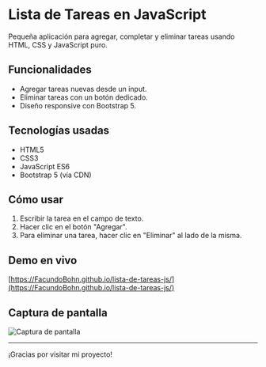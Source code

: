 # Lista de Tareas en JavaScript

Pequeña aplicación para agregar, completar y eliminar tareas usando HTML, CSS y JavaScript puro.

## Funcionalidades
- Agregar tareas nuevas desde un input.
- Eliminar tareas con un botón dedicado.
- Diseño responsive con Bootstrap 5.

## Tecnologías usadas
- HTML5
- CSS3
- JavaScript ES6
- Bootstrap 5 (vía CDN)

## Cómo usar
1. Escribir la tarea en el campo de texto.
2. Hacer clic en el botón "Agregar".
3. Para eliminar una tarea, hacer clic en "Eliminar" al lado de la misma.

## Demo en vivo
[https://FacundoBohn.github.io/lista-de-tareas-js/](https://FacundoBohn.github.io/lista-de-tareas-js/)

## Captura de pantalla
![Captura de pantalla](./screenshot.png)

---

¡Gracias por visitar mi proyecto!
